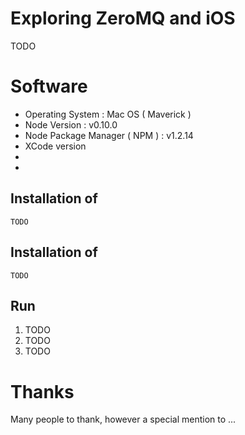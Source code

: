 # Exploring ZeroMQ and iOS

TODO

# Software
 
* Operating System : Mac OS  ( Maverick )
* Node Version : v0.10.0 
* Node Package Manager ( NPM ) : v1.2.14 
* XCode version
*
*


## Installation of

    TODO

## Installation of 

    TODO

## Run

<ol>
<li>TODO</li>
<li>TODO</li>
<li>TODO</li>
</ol>

# Thanks

Many people to thank, however a special mention to ...


